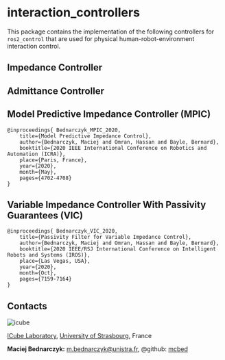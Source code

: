 # interaction_controllers
This package contains the implementation of the following controllers for `ros2_control` that are used for physical human-robot-environment interaction control.
## Impedance Controller
## Admittance Controller
## Model Predictive Impedance Controller (MPIC)
```
@inproceedings{ Bednarczyk_MPIC_2020,
 	title={Model Predictive Impedance Control},
  	author={Bednarczyk, Maciej and Omran, Hassan and Bayle, Bernard},
	booktitle={2020 IEEE International Conference on Robotics and Automation (ICRA)},
	place={Paris, France},
  	year={2020},
  	month={May},
 	pages={4702-4708}
}
```
## Variable Impedance Controller With Passivity Guarantees (VIC)
```
@inproceedings{ Bednarczyk_VIC_2020,
	title={Passivity Filter for Variable Impedance Control},
	author={Bednarczyk, Maciej and Omran, Hassan and Bayle, Bernard},
	booktitle={2020 IEEE/RSJ International Conference on Intelligent Robots and Systems (IROS)},
	place={Las Vegas, USA},
	year={2020},
	month={Oct},
	pages={7159-7164}
}
```
## Contacts ##
![icube](https://icube.unistra.fr/fileadmin/templates/DUN/icube/images/logo.png)

[ICube Laboratory](https://plateforme.icube.unistra.fr), [University of Strasbourg](https://www.unistra.fr/), France

__Maciej Bednarczyk:__ [m.bednarczyk@unistra.fr](mailto:m.bednarczyk@unistra.fr), @github: [mcbed](mailto:macbednarczyk@gmail.com)
